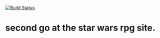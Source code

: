 [![Build Status](https://travis-ci.org/prufrock123/swrpg.svg?branch=master)](https://travis-ci.org/prufrock123/swrpg)

# second go at the star wars rpg site.